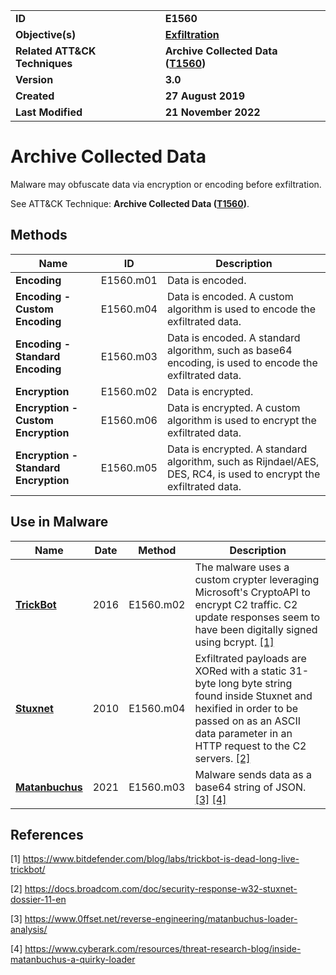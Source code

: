 <table>
<tr>
<td><b>ID</b></td>
<td><b>E1560</b></td>
</tr>
<tr>
<td><b>Objective(s)</b></td>
<td><b><a href="../exfiltration">Exfiltration</a></b></td>
</tr>
<tr>
<td><b>Related ATT&CK Techniques</b></td>
<td><b>Archive Collected Data (<a href="https://attack.mitre.org/techniques/T1560/">T1560</a>)</b></td>
</tr>
<tr>
<td><b>Version</b></td>
<td><b>3.0</b></td>
</tr>
<tr>
<td><b>Created</b></td>
<td><b>27 August 2019</b></td>
</tr>
<tr>
<td><b>Last Modified</b></td>
<td><b>21 November 2022</b></td>
</tr>
</table>


# Archive Collected Data

Malware may obfuscate data via encryption or encoding before exfiltration.

See ATT&CK Technique: **Archive Collected Data ([T1560](https://attack.mitre.org/techniques/T1560/))**.

## Methods

|Name|ID|Description|
|---|---|---|
|**Encoding**|E1560.m01|Data is encoded.|
|**Encoding - Custom Encoding**|E1560.m04|Data is encoded. A custom algorithm is used to encode the exfiltrated data.|
|**Encoding - Standard Encoding**|E1560.m03|Data is encoded. A standard algorithm, such as base64 encoding, is used to encode the exfiltrated data.|
|**Encryption**|E1560.m02|Data is encrypted.|
|**Encryption - Custom Encryption**|E1560.m06|Data is encrypted. A custom algorithm is used to encrypt the exfiltrated data.|
|**Encryption - Standard Encryption**|E1560.m05|Data is encrypted. A standard algorithm, such as Rijndael/AES, DES, RC4, is used to encrypt the exfiltrated data.|


## Use in Malware

|Name|Date|Method|Description|
|---|---|---|---|
|[**TrickBot**](../xample-malware/trickbot.md)|2016|E1560.m02|The malware uses a custom crypter leveraging Microsoft's CryptoAPI to encrypt C2 traffic. C2 update responses seem to have been digitally signed using bcrypt. [[1]](#1)|
|[**Stuxnet**](../xample-malware/stuxnet.md)|2010|E1560.m04|Exfiltrated payloads are XORed with a static 31-byte long byte string found inside Stuxnet and hexified in order to be passed on as an ASCII data parameter in an HTTP request to the C2 servers. [[2]](#2)|
|[**Matanbuchus**](../xample-malware/matanbuchus.md)|2021|E1560.m03|Malware sends data as a base64 string of JSON. [[3]](#3) [[4]](#4)|


## References

<a name="1">[1]</a> https://www.bitdefender.com/blog/labs/trickbot-is-dead-long-live-trickbot/

<a name="2">[2]</a> https://docs.broadcom.com/doc/security-response-w32-stuxnet-dossier-11-en

<a name="3">[3]</a> https://www.0ffset.net/reverse-engineering/matanbuchus-loader-analysis/

<a name="4">[4]</a> https://www.cyberark.com/resources/threat-research-blog/inside-matanbuchus-a-quirky-loader